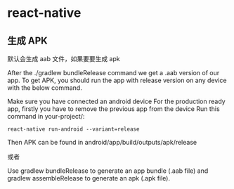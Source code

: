 # react-native

## 生成 APK

默认会生成 aab 文件，如果要要生成 apk

After the ./gradlew bundleRelease command we get a .aab version of our app. To get APK, you should run the app with release version on any device with the below command.

Make sure you have connected an android device
For the production ready app, firstly you have to remove the previous app from the device
Run this command in your-project/:

`react-native run-android --variant=release`

Then APK can be found in android/app/build/outputs/apk/release

或者

Use gradlew bundleRelease to generate an app bundle (.aab file) and gradlew assembleRelease to generate an apk (.apk file).
